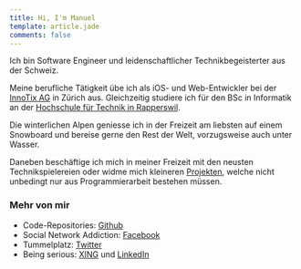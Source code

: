 ```yaml
---
title: Hi, I'm Manuel
template: article.jade
comments: false
---
```


Ich bin Software Engineer und leidenschaftlicher Technikbegeisterter aus der Schweiz.

Meine berufliche Tätigkeit übe ich als iOS- und Web-Entwickler bei der [InnoTix AG](http://www.innotix.com/) in Zürich aus. Gleichzeitig studiere ich für den BSc in Informatik an der [Hochschule für Technik in Rapperswil](http://www.hsr.ch/).

Die winterlichen Alpen geniesse ich in der Freizeit am liebsten auf einem Snowboard und bereise gerne den Rest der Welt, vorzugsweise auch unter Wasser.

Daneben beschäftige ich mich in meiner Freizeit mit den neusten Technikspielereien oder widme mich kleineren [Projekten](http://alabor.me/projects), welche nicht unbedingt nur aus Programmierarbeit bestehen müssen.

### Mehr von mir
* Code-Repositories: [Github](http://www.github.com/swissmanu)
* Social Network Addiction: [Facebook](http://www.facebook.com/manuel.alabor)
* Tummelplatz: [Twitter](http://www.twitter.com/swissmanu)
* Being serious: [XING](http://www.xing.com/profile/Manuel_Alabor) und [LinkedIn](http://ch.linkedin.com/in/manuelalabor)